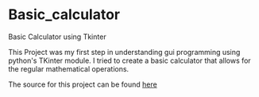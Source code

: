# Basic_calculator
Basic Calculator using Tkinter

This Project was my first step in understanding gui programming using python's TKinter module. I tried to create a basic calculator that allows for the regular mathematical operations.

The source for this project can be found <a href='https://www.geeksforgeeks.org/python-simple-gui-calculator-using-tkinter/'>here</a>

